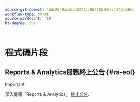 ```yaml
---
source-git-commit: 4ddc2640aa8b3a22411c86ff8bfe0ecf345a3d63
workflow-type: tm+mt
source-wordcount: '19'
ht-degree: 36%

---
```

# 程式碼片段

## Reports &amp; Analytics服務終止公告 {#ra-eol}

>[!IMPORTANT]
>
>深入閱讀「Reports &amp; Analytics」 [終止公告](https://express.adobe.com/page/6WnF8JK6IRDhf/).
